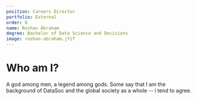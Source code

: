 ```yaml
---
position: Careers Director
portfolio: External
order: 8
name: Roshan Abraham
degree: Bachelor of Data Science and Decisions
image: roshan-abraham.jfif
---
```

                    
# Who am I?

A god among men, a legend among gods. Some say that I am the background of DataSoc and the global society as a whole -- i tend to agree.

